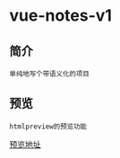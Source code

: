 # vue-notes-v1
## 简介
    单纯地写个带语义化的项目
## 预览
    htmlpreview的预览功能
[预览地址](https://htmlpreview.github.io/?https://github.com/flyweights/vue-notes-v1/blob/master/index.html)